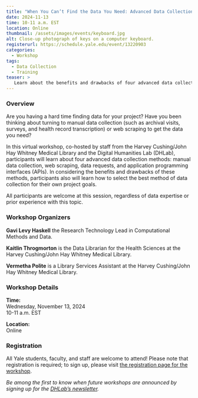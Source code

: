 ```yaml
---
title: "When You Can’t Find the Data You Need: Advanced Data Collection Methods"
date: 2024-11-13
time: 10-11 a.m. EST
location: Online
thumbnail: /assets/images/events/keyboard.jpg
alt: Close-up photograph of keys on a computer keyboard.
registerurl: https://schedule.yale.edu/event/13220903
categories:
  - Workshop
tags:
  - Data Collection
  - Training
teaser: >
   Learn about the benefits and drawbacks of four advanced data collection methods -- manual data collection, web scraping, data requests, and application programming interfaces (APIs) -- at this virtual workshop.
---
```


### Overview
Are you having a hard time finding data for your project? Have you been thinking about turning to manual data collection (such as archival visits, surveys, and health record transcription) or web scraping to get the data you need?  
  
In this virtual workshop, co-hosted by staff from the Harvey Cushing/John Hay Whitney Medical Library and the Digital Humanities Lab (DHLab), participants will learn about four advanced data collection methods: manual data collection, web scraping, data requests, and application programming interfaces (APIs). In considering the benefits and drawbacks of these methods, participants also will learn how to select the best method of data collection for their own project goals.  

All participants are welcome at this session, regardless of data expertise or prior experience with this topic.  

### Workshop Organizers
**Gavi Levy Haskell** the Research Technology Lead in Computational Methods and Data.  

**Kaitlin Throgmorton** is the Data Librarian for the Health Sciences at the Harvey Cushing/John Hay Whitney Medical Library.  
  
**Vermetha Polite** is a Library Services Assistant at the Harvey Cushing/John Hay Whitney Medical Library.  

### Workshop Details
**Time:**  
Wednesday, November 13, 2024  
10-11 a.m. EST  

**Location:**  
Online  

### Registration
All Yale students, faculty, and staff are welcome to attend! Please note that registration is required; to sign up, please visit <a href='https://schedule.yale.edu/event/13220903' target='_blank'>the registration page for the workshop</a>.  
  
*Be among the first to know when future workshops are announced by signing up for the <a href='https://subscribe.yale.edu/browse?search=digital+humanities' target='_blank'>DHLab’s newsletter</a>.*

